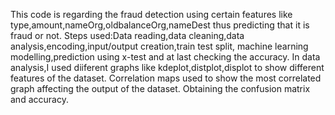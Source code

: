 This code is regarding the fraud detection using certain features like type,amount,nameOrg,oldbalanceOrg,nameDest thus predicting that it is fraud or not.
Steps used:Data reading,data cleaning,data analysis,encoding,input/output creation,train test split, machine learning modelling,prediction using x-test and at last checking the accuracy.
In data analysis,I used diiferent graphs like kdeplot,distplot,displot to show different features of the dataset.
Correlation maps used to show the most correlated graph affecting the output of the dataset.
Obtaining the confusion matrix and accuracy.
